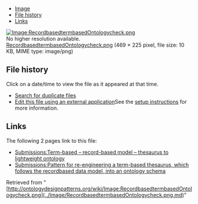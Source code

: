 * [Image](../Image/RecordbasedtermbasedOntologycheck.png.md#file)
* [File history](../Image/RecordbasedtermbasedOntologycheck.png.md#filehistory)
* [Links](../Image/RecordbasedtermbasedOntologycheck.png.md#filelinks)

[![Image:RecordbasedtermbasedOntologycheck.png](../../../images/6/61/RecordbasedtermbasedOntologycheck.png)](../../../images/6/61/RecordbasedtermbasedOntologycheck.png)  
No higher resolution available.  
[RecordbasedtermbasedOntologycheck.png](../../../images/6/61/RecordbasedtermbasedOntologycheck.png)‎ (469 × 225 pixel, file size: 10 KB, MIME type: image/png)

## File history

Click on a date/time to view the file as it appeared at that time.



  
* [Search for duplicate files](http://ontologydesignpatterns.org/wiki/Special:FileDuplicateSearch/RecordbasedtermbasedOntologycheck.png "Special:FileDuplicateSearch/RecordbasedtermbasedOntologycheck.png")
* [Edit this file using an external application](http://ontologydesignpatterns.org/wiki/index.php?title=Image:RecordbasedtermbasedOntologycheck.png&action=edit&externaledit=true&mode=file "Image:RecordbasedtermbasedOntologycheck.png")See the [setup instructions](http://www.mediawiki.org/wiki/Manual:External_editors "http://www.mediawiki.org/wiki/Manual:External_editors") for more information.

## Links



The following 2 pages link to this file:


* [Submissions:Term-based – record-based model – thesaurus to lightweight ontology](http://ontologydesignpatterns.org/wiki/Submissions:Term-based_%E2%80%93_record-based_model_%E2%80%93_thesaurus_to_lightweight_ontology "Submissions:Term-based – record-based model – thesaurus to lightweight ontology")
* [Submissions:Pattern for re-engineering a term-based thesaurus, which follows the recordbased data model, into an ontology schema](../Submissions/Pattern_for_re-engineering_a_term-based_thesaurus,_which_follows_the_recordbased_data_model,_into_an_ontology_schema.md "Submissions:Pattern for re-engineering a term-based thesaurus, which follows the recordbased data model, into an ontology schema")


Retrieved from "[http://ontologydesignpatterns.org/wiki/Image:RecordbasedtermbasedOntologycheck.png](../Image/RecordbasedtermbasedOntologycheck.png.md)"